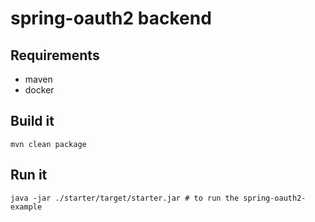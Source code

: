 # spring-oauth2 backend

## Requirements

* maven
* docker

## Build it

```
mvn clean package
```

## Run it

```
java -jar ./starter/target/starter.jar # to run the spring-oauth2-example
```
